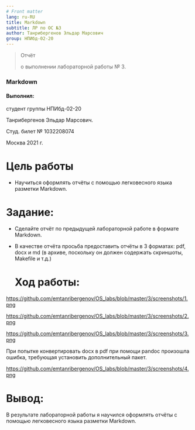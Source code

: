 ```yaml
---
# Front matter
lang: ru-RU
title: Markdown
subtitle: ЛР по ОС №3
author: Танрибергенов Эльдар Марсович
group: НПИбд-02-20
---
```




> Отчёт
>
> о выполнении лабораторной работы № 3.

### Markdown



#### Выполнил:

студент группы НПИбд-02-20

Танрибергенов Эльдар Марсович.

Студ. билет № 1032208074

Москва 2021 г.



# Цель работы

-   Научиться оформлять отчёты с помощью легковесного языка разметки
    Markdown.

# Задание:

- Сделайте отчёт по предыдущей лабораторной работе в формате Markdown.

-   В качестве отчёта просьба предоставить отчёты в 3 форматах: pdf,
    docx и md (в архиве, поскольку он должен содержать скриншоты,
    Makefile и т.д.)
    
    # Ход работы:

https://github.com/emtanribergenov/OS_labs/blob/master/3/screenshots/1.png

https://github.com/emtanribergenov/OS_labs/blob/master/3/screenshots/2.png

https://github.com/emtanribergenov/OS_labs/blob/master/3/screenshots/3.png



При попытке конвертировать docx в pdf при помощи pandoc произошла
ошибка, требующая установить дополнительный пакет.

https://github.com/emtanribergenov/OS_labs/blob/master/3/screenshots/4.png

# Вывод:

В результате лабораторной работы я научился оформлять отчёты с помощью
легковесного языка разметки Markdown.

